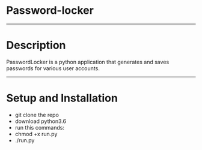 # Password-locker
***
# Description
PasswordLocker is a python application that generates and saves passwords for various user accounts.
***
# Setup and Installation
* git clone the repo
* download python3.6
* run this commands:
* chmod +x run.py
* ./run.py
